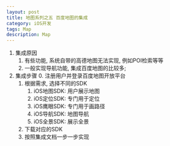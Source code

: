 ```yaml
---
layout: post
title: 地图系列之五 百度地图的集成
category: iOS开发
tags: Map
description: Map
---
```


1. 集成原因
    1. 有些功能, 系统自带的高德地图无法实现, 例如POI检索等等
    2. 一般实现导航功能, 集成百度地图的比较多;
2. 集成步骤
    0. 注册用户并登录百度地图开放平台
    1. 根据需求, 选择不同的SDK
        1. iOS地图SDK: 用户展示地图
        2. iOS定位SDK: 专门用于定位
        3. iOS鹰眼SDK: 专门用于画路径
        4. iOS导航SDK: 地图导航
        5. iOS全景SDK: 展示全景
    2. 下载对应的SDK
    3. 按照集成文档一步一步实现


